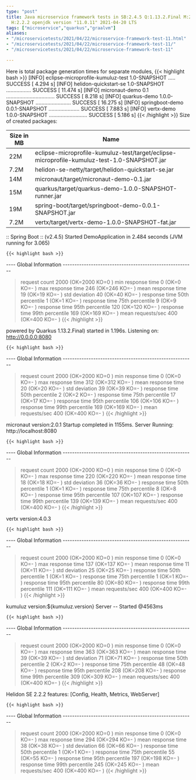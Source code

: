```yaml
---
type: "post"
title: Java microservice framework tests in SB:2.4.5 Q:1.13.2.Final M:2.4.2 V:4.0.3
  H:2.2.2 openjdk version "11.0.11" 2021-04-20 LTS
tags: ["microservice","quarkus","graalvm"]
aliases:
- "/microservicetests/2021/04/22/microservice-framework-test-11.html"
- "/microservicetests/2021/04/22/microservice-framework-test-11/"
- "/microservicetests/2021/04/22/microservice-framework-test-11"

---
```

 
Here is total package generation times for separate modules,
{{< highlight bash >}}
[INFO] eclipse-microprofile-kumuluz-test 1.0-SNAPSHOT ..... SUCCESS [  4.294 s]
[INFO] helidon-quickstart-se 1.0-SNAPSHOT ................. SUCCESS [ 11.474 s]
[INFO] micronaut-demo 0.1 ................................. SUCCESS [  8.218 s]
[INFO] quarkus-demo 1.0.0-SNAPSHOT ........................ SUCCESS [ 16.275 s]
[INFO] springboot-demo 0.0.1-SNAPSHOT ..................... SUCCESS [  7.883 s]
[INFO] vertx-demo 1.0.0-SNAPSHOT .......................... SUCCESS [  5.186 s]
{{< /highlight >}}
Size of created packages:

| Size in MB |  Name |
|------------|-------|
| 22M | eclipse-microprofile-kumuluz-test/target/eclipse-microprofile-kumuluz-test-1.0-SNAPSHOT.jar |
| 7.2M | helidon-se-netty/target/helidon-quickstart-se.jar |
| 14M | micronaut/target/micronaut-demo-0.1.jar |
| 15M | quarkus/target/quarkus-demo-1.0.0-SNAPSHOT-runner.jar |
| 19M | spring-boot/target/springboot-demo-0.0.1-SNAPSHOT.jar |
| 7.2M | vertx/target/vertx-demo-1.0.0-SNAPSHOT-fat.jar |


:: Spring Boot :: (v2.4.5) Started DemoApplication in 2.484 seconds (JVM running for 3.065)

    {{< highlight bash >}}
---- Global Information --------------------------------------------------------
> request count                                       2000 (OK=2000   KO=0     )
> min response time                                      0 (OK=0      KO=-     )
> max response time                                    246 (OK=246    KO=-     )
> mean response time                                    19 (OK=19     KO=-     )
> std deviation                                         40 (OK=40     KO=-     )
> response time 50th percentile                          1 (OK=1      KO=-     )
> response time 75th percentile                          9 (OK=9      KO=-     )
> response time 95th percentile                        120 (OK=120    KO=-     )
> response time 99th percentile                        169 (OK=169    KO=-     )
> mean requests/sec                                    400 (OK=400    KO=-     )
{{< /highlight >}}

powered by Quarkus 1.13.2.Final) started in 1.196s. Listening on: http://0.0.0.0:8080

    {{< highlight bash >}}
---- Global Information --------------------------------------------------------
> request count                                       2000 (OK=2000   KO=0     )
> min response time                                      0 (OK=0      KO=-     )
> max response time                                    312 (OK=312    KO=-     )
> mean response time                                    20 (OK=20     KO=-     )
> std deviation                                         39 (OK=39     KO=-     )
> response time 50th percentile                          2 (OK=2      KO=-     )
> response time 75th percentile                         17 (OK=17     KO=-     )
> response time 95th percentile                        106 (OK=106    KO=-     )
> response time 99th percentile                        169 (OK=169    KO=-     )
> mean requests/sec                                    400 (OK=400    KO=-     )
{{< /highlight >}}

micronaut version:2.0.1 Startup completed in 1155ms. Server Running: http://localhost:8080

    {{< highlight bash >}}
---- Global Information --------------------------------------------------------
> request count                                       2000 (OK=2000   KO=0     )
> min response time                                      0 (OK=0      KO=-     )
> max response time                                    220 (OK=220    KO=-     )
> mean response time                                    18 (OK=18     KO=-     )
> std deviation                                         36 (OK=36     KO=-     )
> response time 50th percentile                          1 (OK=1      KO=-     )
> response time 75th percentile                          8 (OK=8      KO=-     )
> response time 95th percentile                        107 (OK=107    KO=-     )
> response time 99th percentile                        139 (OK=139    KO=-     )
> mean requests/sec                                    400 (OK=400    KO=-     )
{{< /highlight >}}

vertx version:4.0.3

    {{< highlight bash >}}
---- Global Information --------------------------------------------------------
> request count                                       2000 (OK=2000   KO=0     )
> min response time                                      0 (OK=0      KO=-     )
> max response time                                    137 (OK=137    KO=-     )
> mean response time                                    11 (OK=11     KO=-     )
> std deviation                                         25 (OK=25     KO=-     )
> response time 50th percentile                          1 (OK=1      KO=-     )
> response time 75th percentile                          1 (OK=1      KO=-     )
> response time 95th percentile                         80 (OK=80     KO=-     )
> response time 99th percentile                        111 (OK=111    KO=-     )
> mean requests/sec                                    400 (OK=400    KO=-     )
{{< /highlight >}}

kumuluz version:${kumuluz.version} Server -- Started @4563ms

    {{< highlight bash >}}
---- Global Information --------------------------------------------------------
> request count                                       2000 (OK=2000   KO=0     )
> min response time                                      0 (OK=0      KO=-     )
> max response time                                    363 (OK=363    KO=-     )
> mean response time                                    39 (OK=39     KO=-     )
> std deviation                                         71 (OK=71     KO=-     )
> response time 50th percentile                          2 (OK=2      KO=-     )
> response time 75th percentile                         48 (OK=48     KO=-     )
> response time 95th percentile                        208 (OK=208    KO=-     )
> response time 99th percentile                        309 (OK=309    KO=-     )
> mean requests/sec                                    400 (OK=400    KO=-     )
{{< /highlight >}}

Helidon SE 2.2.2 features: [Config, Health, Metrics, WebServer]

    {{< highlight bash >}}
---- Global Information --------------------------------------------------------
> request count                                       2000 (OK=2000   KO=0     )
> min response time                                      0 (OK=0      KO=-     )
> max response time                                    294 (OK=294    KO=-     )
> mean response time                                    38 (OK=38     KO=-     )
> std deviation                                         66 (OK=66     KO=-     )
> response time 50th percentile                          1 (OK=1      KO=-     )
> response time 75th percentile                         55 (OK=55     KO=-     )
> response time 95th percentile                        197 (OK=198    KO=-     )
> response time 99th percentile                        245 (OK=245    KO=-     )
> mean requests/sec                                    400 (OK=400    KO=-     )
{{< /highlight >}}